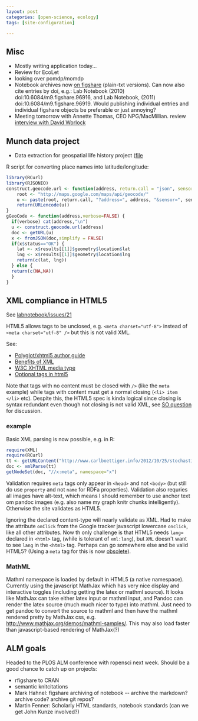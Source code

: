 ```yaml
---
layout: post
categories: [open-science, ecology]
tags: [site-configuration]

---
```




## Misc

* Mostly writing application today...
* Review for EcoLet
* looking over pomdp/momdp  
* Notebook archives now [on figshare](http://figshare.com/authors/Carl%20Boettiger/96387) (plain-txt versions). Can now also cite entries by doi, e.g.: Lab Notebook (2010) doi:10.6084/m9.figshare.96916, and Lab Notebook, (2011) doi:10.6084/m9.figshare.96919. Would publishing individual entries and individual figshare objects be preferable or just annoying?  
* Meeting tomorrow with Annette Thomas, CEO NPG/MacMillian.  review [interview with David Worlock](http://www.youtube.com/watch?v=djFs1p_4r-Y&feature=related)

## Munch data project

* Data extraction for geospatial life history project ([file](http://www.carlboettiger.info/assets/data)

R script for converting place names into latitude/longitude: 

```r
library(RCurl)
library(RJSONIO)
construct.geocode.url <- function(address, return.call = "json", sensor = "false") {
    root <- "http://maps.google.com/maps/api/geocode/"
    u <- paste(root, return.call, "?address=", address, "&sensor=", sensor, sep = "")
    return(URLencode(u))
}
gGeoCode <- function(address,verbose=FALSE) {
  if(verbose) cat(address,"\n")
  u <- construct.geocode.url(address)
  doc <- getURL(u)
  x <- fromJSON(doc,simplify = FALSE)
  if(x$status=="OK") {
    lat <- x$results[[1]]$geometry$location$lat
    lng <- x$results[[1]]$geometry$location$lng
    return(c(lat, lng))
  } else {
  return(c(NA,NA))
  }
}
```


## XML compliance in HTML5

See [labnotebook/issues/21](https://github.com/cboettig/labnotebook/issues/21)

HTML5 allows tags to be unclosed, e.g. `<meta charset="utf-8">` instead of  `<meta charset="utf-8" />` but this is not valid XML.  

See: 
* [Polyglot/xhtml5 author guide](http://dev.w3.org/html5/html-xhtml-author-guide/)
* [Benefits of XML](http://www.xmlplease.com/xhtml/xhtml5polyglot/#s1)
* [W3C XHTML media type](http://www.w3.org/TR/xhtml-media-types/#C_2)
* [Optional tags in html5](http://www.w3.org/TR/html5/syntax.html#optional-tags)

Note that tags with no content must be closed with `/>` (like the `meta` example) while tags with content must get a normal closing (`<li> item </li>` etc). Despite this, the HTML5 spec is kinda logical since closing is syntax redundant even though not closing is not valid XML, see [SO question](http://stackoverflow.com/questions/3008593/html-include-or-exclude-optional-closing-tags) for discussion.  


### example

Basic XML parsing is now possible, e.g. in R:

```r
require(XML)
require(RCurl)
tt <- getURLContent("http://www.carlboettiger.info/2012/10/25/stochastic-dynamic-programming-with-gaussian-process-approx.html")
doc <- xmlParse(tt)
getNodeSet(doc, "//x:meta", namespace="x")
```


Validation requires `meta` tags only appear in `<head>` and not `<body>` (but still do use `property` and not `name` for RDFa properties).   Validation also requries all images have alt-text, which means I should remember to use anchor text om pandoc images (e.g. also name my graph knitr chunks intelligently).  Otherwise the site validates as HTML5.  

Ignoring the declared content-type will nearly validate as XML. Had to make the attribute `onClick` from the Google tracker javascript lowercase `onclick`, like all other attributes. Now th only challenge is that HTML5 needs `lang=` declared in `<html>` tag, (while is tolerant of `xml:lang`), but `XML` doesn't want to see `lang` in the `<html>` tag.  Perhaps can go somewhere else and be valid HTML5? (Using a `meta` tag for this is now [obsolete](http://nimbupani.com/declaring-languages-in-html-5.html)).  


### MathML

Mathml namespace is loaded by default in HTML5 (a native namespace).  Currently using the javascript MathJax which has very nice display and interactive toggles (including getting the latex or mathml source). It looks like MathJax can take either latex input or mathml input, and Pandoc can render the latex source (much much nicer to type) into mathml. Just need to get pandoc to convert the source to mathml and then have the mathml rendered pretty by MathJax css, e.g. http://www.mathjax.org/demos/mathml-samples/.  This may also load faster than javascript-based rendering of MathJax(?)   


## ALM goals

Headed to the PLOS ALM conference with ropensci next week.  Should be a good chance to catch up on projects:

* rfigshare to CRAN
* semantic knitcitations
* Mark Hahnel: figshare archiving of notebook -- archive the markdown?  archive code?  archive git repos?
* Martin Fenner: Scholarly HTML standards, notebook standards (can we get John Kunze involved?)  

